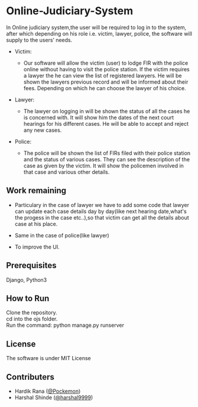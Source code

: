 # Online-Judiciary-System

In Online judiciary system,the user will be required to log in to the system, after which 
depending on his role i.e. victim, lawyer, police, the software will supply to the users’ needs.

* Victim:
   * Our software will allow the victim (user) to lodge FIR with the police online
     without having to visit the police station. If the victim requires a lawyer the he can
     view the list of registered lawyers. He will be shown the lawyers previous record
     and will be informed about their fees. Depending on which he can choose the
     lawyer of his choice.

* Lawyer:
   * The lawyer on logging in will be shown the status of all the cases he is concerned
     with. It will show him the dates of the next court hearings for his different cases.
     He will be able to accept and reject any new cases.
      
* Police:
    * The police will be shown the list of FIRs filed with their police station and the
      status of various cases. They can see the description of the case as given by the
      victim. It will show the policemen involved in that case and various other details.
      
## Work remaining
- Particulary in the case of lawyer we have to add some code that lawyer can update each case details day by day(like next hearing   date,what's the progess in the case etc..),so that victim can get all the details about case at his place.

- Same in the case of police(like lawyer)

- To improve the UI.
      
## Prerequisites
Django, Python3

## How to Run
Clone the repository. <br>cd into the ojs folder. <br>Run the command: python manage.py runserver 

## License
The software is under MIT License

## Contributers
- Hardik Rana ([@Pockemon](https://github.com/Pockemon))
- Harshal Shinde ([@harshal9999](https://github.com/harshal9999))

